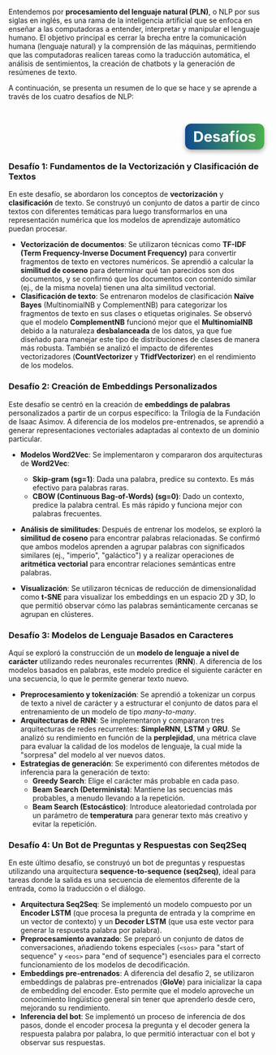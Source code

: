 
Entendemos por **procesamiento del lenguaje natural (PLN)**, o NLP por sus siglas en inglés, es una rama de la inteligencia artificial que se enfoca en enseñar a las computadoras a entender, interpretar y manipular el lenguaje humano. El objetivo principal es cerrar la brecha entre la comunicación humana (lenguaje natural) y la comprensión de las máquinas, permitiendo que las computadoras realicen tareas como la traducción automática, el análisis de sentimientos, la creación de chatbots y la generación de resúmenes de texto.

A continuación, se presenta un resumen de lo que se hace y se aprende a través de los cuatro desafíos de NLP:


<div style="text-align: right;">

    <h1 style="display: inline-block;margin: 0;padding: 8px 16px;color: white;background: linear-gradient(to right,rgb(17, 75, 141), #4CAF50);border-radius: 12px;font-size: 1.8rem;box-shadow: 0 4px 10px rgba(0, 0, 0, 0.3);"> Desafíos  </h1>

</div>


### Desafío 1: Fundamentos de la Vectorización y Clasificación de Textos

En este desafío, se abordaron los conceptos de **vectorización** y **clasificación** de texto. Se construyó un conjunto de datos a partir de cinco textos con diferentes temáticas para luego transformarlos en una representación numérica que los modelos de aprendizaje automático puedan procesar.

- **Vectorización de documentos**: Se utilizaron técnicas como **TF-IDF (Term Frequency-Inverse Document Frequency)** para convertir fragmentos de texto en vectores numéricos. Se aprendió a calcular la **similitud de coseno** para determinar qué tan parecidos son dos documentos, y se confirmó que los documentos con contenido similar (ej., de la misma novela) tienen una alta similitud vectorial.
- **Clasificación de texto**: Se entrenaron modelos de clasificación **Naïve Bayes** (MultinomialNB y ComplementNB) para categorizar los fragmentos de texto en sus clases o etiquetas originales. Se observó que el modelo **ComplementNB** funcionó mejor que el **MultinomialNB** debido a la naturaleza **desbalanceada** de los datos, ya que fue diseñado para manejar este tipo de distribuciones de clases de manera más robusta. También se analizó el impacto de diferentes vectorizadores (**CountVectorizer** y **TfidfVectorizer**) en el rendimiento de los modelos.


### Desafío 2: Creación de Embeddings Personalizados

Este desafío se centró en la creación de **embeddings de palabras** personalizados a partir de un corpus específico: la Trilogía de la Fundación de Isaac Asimov. A diferencia de los modelos pre-entrenados, se aprendió a generar representaciones vectoriales adaptadas al contexto de un dominio particular.

- **Modelos Word2Vec**: Se implementaron y compararon dos arquitecturas de **Word2Vec**:
    
    - **Skip-gram (sg=1)**: Dada una palabra, predice su contexto. Es más efectivo para palabras raras.
    - **CBOW (Continuous Bag-of-Words) (sg=0)**: Dado un contexto, predice la palabra central. Es más rápido y funciona mejor con palabras frecuentes.
- **Análisis de similitudes**: Después de entrenar los modelos, se exploró la **similitud de coseno** para encontrar palabras relacionadas. Se confirmó que ambos modelos aprenden a agrupar palabras con significados similares (ej., "imperio", "galáctico") y a realizar operaciones de **aritmética vectorial** para encontrar relaciones semánticas entre palabras.
- **Visualización**: Se utilizaron técnicas de reducción de dimensionalidad como **t-SNE** para visualizar los embeddings en un espacio 2D y 3D, lo que permitió observar cómo las palabras semánticamente cercanas se agrupan en clústeres.



### Desafío 3: Modelos de Lenguaje Basados en Caracteres

Aquí se exploró la construcción de un **modelo de lenguaje a nivel de carácter** utilizando redes neuronales recurrentes (**RNN**). A diferencia de los modelos basados en palabras, este modelo predice el siguiente carácter en una secuencia, lo que le permite generar texto nuevo.
- **Preprocesamiento y tokenización**: Se aprendió a tokenizar un corpus de texto a nivel de carácter y a estructurar el conjunto de datos para el entrenamiento de un modelo de tipo _many-to-many_.
- **Arquitecturas de RNN**: Se implementaron y compararon tres arquitecturas de redes recurrentes: **SimpleRNN**, **LSTM** y **GRU**. Se analizó su rendimiento en función de la **perplejidad**, una métrica clave para evaluar la calidad de los modelos de lenguaje, la cual mide la "sorpresa" del modelo al ver nuevos datos.
- **Estrategias de generación**: Se experimentó con diferentes métodos de inferencia para la generación de texto:
    - **Greedy Search**: Elige el carácter más probable en cada paso.
    - **Beam Search (Determinista)**: Mantiene las secuencias más probables, a menudo llevando a la repetición.
    - **Beam Search (Estocástico)**: Introduce aleatoriedad controlada por un parámetro de **temperatura** para generar texto más creativo y evitar la repetición.
### Desafío 4: Un Bot de Preguntas y Respuestas con Seq2Seq

En este último desafío, se construyó un bot de preguntas y respuestas utilizando una arquitectura **sequence-to-sequence (seq2seq)**, ideal para tareas donde la salida es una secuencia de elementos diferente de la entrada, como la traducción o el diálogo.
- **Arquitectura Seq2Seq**: Se implementó un modelo compuesto por un **Encoder LSTM** (que procesa la pregunta de entrada y la comprime en un vector de contexto) y un **Decoder LSTM** (que usa este vector para generar la respuesta palabra por palabra).
- **Preprocesamiento avanzado**: Se preparó un conjunto de datos de conversaciones, añadiendo tokens especiales (`<sos>` para "start of sequence" y `<eos>` para "end of sequence") esenciales para el correcto funcionamiento de los modelos de decodificación.
- **Embeddings pre-entrenados**: A diferencia del desafío 2, se utilizaron embeddings de palabras pre-entrenados (**GloVe**) para inicializar la capa de embedding del encoder. Esto permite que el modelo aproveche un conocimiento lingüístico general sin tener que aprenderlo desde cero, mejorando su rendimiento.
- **Inferencia del bot**: Se implementó un proceso de inferencia de dos pasos, donde el encoder procesa la pregunta y el decoder genera la respuesta palabra por palabra, lo que permitió interactuar con el bot y observar sus respuestas.